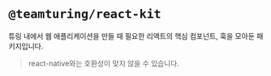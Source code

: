 # `@teamturing/react-kit`

튜링 내에서 웹 애플리케이션을 만들 때 필요한 리액트의 핵심 컴포넌트, 훅을 모아둔 패키지입니다.

> react-native와는 호환성이 맞지 않을 수 있습니다.
